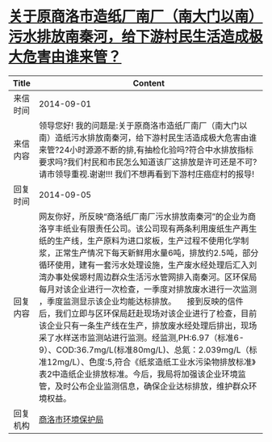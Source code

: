 # <a href="http://www.shangluo.gov.cn/zmhd/ldxxxx.jsp?urltype=leadermail.LeaderMailContentUrl&wbtreeid=1112&leadermailid=2681">关于原商洛市造纸厂南厂（南大门以南）污水排放南秦河，给下游村民生活造成极大危害由谁来管？</a>
| Title |                                                                                                                                                                                                                      Content                                                                                                                                                                                                                       |
|:-----:|----------------------------------------------------------------------------------------------------------------------------------------------------------------------------------------------------------------------------------------------------------------------------------------------------------------------------------------------------------------------------------------------------------------------------------------------------|
| 来信时间  | 2014-09-01                                                                                                                                                                                                                                                                                                                                                                                                                                         |
| 来信内容  | 领导您好! 我的问题是:关于原商洛市造纸厂南厂（南大门以南）造纸污水排放南秦河，给下游村民生活造成极大危害由谁来管?24小时源源不断的排,有抽检化验吗?符合中水排放指标要求吗?我们村民和市民怎么知道该厂这排放是许可还是不可? 请市领导重视.谢谢!!! 我们不想再看到下游村庄癌症村的报导!                                                                                                                                                                                                                                                                                                   |
| 回复时间  | 2014-09-05                                                                                                                                                                                                                                                                                                                                                                                                                                         |
| 回复内容  | 网友你好，所反映“商洛纸厂南厂污水排放南秦河”的企业为商洛亨丰纸业有限责任公司。该公司现有两条利用废纸生产再生纸的生产线，生产原料为进口浆板，生产过程不使用化学制浆，正常生产情况下每天新鲜用水量6吨，排放约2.5吨，部分循环使用，建有一套污水处理设施，生产废水经处理后汇入刘湾办事处侯塬村周边群众生活污水管网排入南秦河。区环保局每月对该企业进行一次检查，一季度对排放废水进行一次监测 ，季度监测显示该企业均能达标排放。     接到反映的信件后，我们立即与区环保局赶赴现场对该企业进行了检查，目前该企业只有一条生产线在生产，排放废水经处理后排出，现场采了水样送市监测站进行监测。经监测,PH:6.97（标准6-9）、COD:36.7mg/L(标准80mg/L)、总氮：2.039mg/L（标准12mg/L）、色度:5,符合《纸浆造纸工业水污染物排放标准》表2中造纸企业排放标准。今后，我局将加强该企业环境监管，及时公布企业监测信息，确保企业达标排放，维护群众环境权益。 |
| 回复机构  | <a href="../../categories/agencies/商洛市环境保护局.md">商洛市环境保护局</a>                                                                                                                                                                                                                                                                                                                                                                                         |